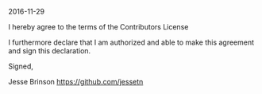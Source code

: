 2016-11-29

I hereby agree to the terms of the Contributors License

I furthermore declare that I am authorized and able to make this
agreement and sign this declaration.

Signed,

Jesse Brinson
https://github.com/jessetn

